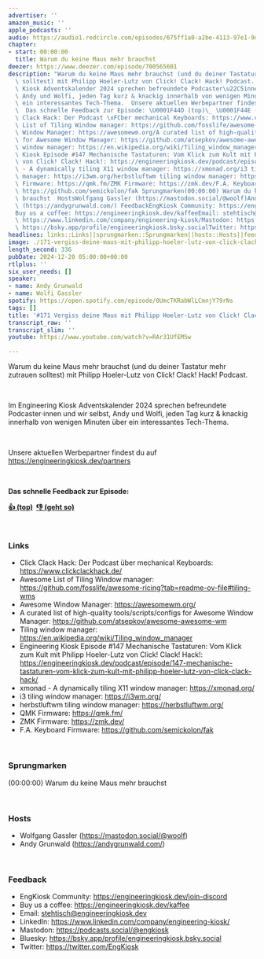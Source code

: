 ```yaml
---
advertiser: ''
amazon_music: ''
apple_podcasts: ''
audio: https://audio1.redcircle.com/episodes/675ff1a0-a2be-4113-97e1-9d054742caf2/stream.mp3
chapter:
- start: 00:00:00
  title: Warum du keine Maus mehr brauchst
deezer: https://www.deezer.com/episode/700565601
description: "Warum du keine Maus mehr brauchst (und du deiner Tastatur mehr zutrauen\
  \ solltest) mit Philipp Hoeler-Lutz von Click! Clack! Hack! Podcast.  Im Engineering\
  \ Kiosk Adventskalender 2024 sprechen befreundete Podcaster\u22C5innen und wir selbst,\
  \ Andy und Wolfi, jeden Tag kurz & knackig innerhalb von wenigen Minuten \xFCber\
  \ ein interessantes Tech-Thema.  Unsere aktuellen Werbepartner findest du auf https://engineeringkiosk.dev/partners\
  \  Das schnelle Feedback zur Episode: \U0001F44D (top)\_ \U0001F44E (geht so)  LinksClick\
  \ Clack Hack: Der Podcast \xFCber mechanical Keyboards: https://www.clickclackhack.de/Awesome\
  \ List of Tiling Window manager: https://github.com/fosslife/awesome-ricing?tab=readme-ov-file#tiling-wmsAwesome\
  \ Window Manager: https://awesomewm.org/A curated list of high-quality tools/scripts/configs\
  \ for Awesome Window Manager: https://github.com/atsepkov/awesome-awesome-wmTiling\
  \ window manager: https://en.wikipedia.org/wiki/Tiling_window_managerEngineering\
  \ Kiosk Episode #147 Mechanische Tastaturen: Vom Klick zum Kult mit Philipp Hoeler-Lutz\
  \ von Click! Clack! Hack!: https://engineeringkiosk.dev/podcast/episode/147-mechanische-tastaturen-vom-klick-zum-kult-mit-philipp-hoeler-lutz-von-click-clack-hack/xmonad\
  \ - A dynamically tiling X11 window manager: https://xmonad.org/i3 tiling window\
  \ manager: https://i3wm.org/herbstluftwm tiling window manager: https://herbstluftwm.org/QMK\
  \ Firmware: https://qmk.fm/ZMK Firmware: https://zmk.dev/F.A. Keyboard Firmware:\
  \ https://github.com/semickolon/fak Sprungmarken(00:00:00) Warum du keine Maus mehr\
  \ brauchst  HostsWolfgang Gassler (https://mastodon.social/@woolf)Andy Grunwald\
  \ (https://andygrunwald.com/) FeedbackEngKiosk Community: https://engineeringkiosk.dev/join-discord\_\
  Buy us a coffee: https://engineeringkiosk.dev/kaffeeEmail: stehtisch@engineeringkiosk.devLinkedIn:\
  \ https://www.linkedin.com/company/engineering-kiosk/Mastodon: https://podcasts.social/@engkioskBluesky:\
  \ https://bsky.app/profile/engineeringkiosk.bsky.socialTwitter: https://twitter.com/EngKiosk"
headlines: links::Links||sprungmarken::Sprungmarken||hosts::Hosts||feedback::Feedback
image: ./171-vergiss-deine-maus-mit-philipp-hoeler-lutz-von-click-clack-hack.jpg
length_second: 336
pubDate: 2024-12-20 05:00:00+00:00
rtlplus: ''
six_user_needs: []
speaker:
- name: Andy Grunwald
- name: Wolfi Gassler
spotify: https://open.spotify.com/episode/0UmcTKRabWlLCmnjY79rNs
tags: []
title: '#171 Vergiss deine Maus mit Philipp Hoeler-Lutz von Click! Clack! Hack!'
transcript_raw: ''
transcript_slim: ''
youtube: https://www.youtube.com/watch?v=RAr31UfEM5w

---
```

<p><span>Warum du keine Maus mehr brauchst (und du deiner Tastatur mehr zutrauen solltest) mit Philipp Hoeler-Lutz von Click! Clack! Hack! Podcast.</span></p><p><br></p><p><span>Im Engineering Kiosk Adventskalender 2024 sprechen befreundete Podcaster⋅innen und wir selbst, Andy und Wolfi, jeden Tag kurz &amp; knackig innerhalb von wenigen Minuten über ein interessantes Tech-Thema.</span></p><p><br></p><p><span>Unsere aktuellen Werbepartner findest du auf </span><a href="https://engineeringkiosk.dev/partners">https://engineeringkiosk.dev/partners</a></p><p><br></p><p><strong>Das schnelle Feedback zur Episode:</strong></p><p><a href="https://api.openpodcast.dev/feedback/171/upvote" rel="nofollow"><strong>👍 (top)</strong></a><strong>  </strong><a href="https://api.openpodcast.dev/feedback/171/downvote" rel="nofollow"><strong>👎 (geht so)</strong></a></p><p><br></p><h3 id="links">Links</h3><ul><li><span>Click Clack Hack: Der Podcast über mechanical Keyboards: </span><a href="https://www.clickclackhack.de/" rel="nofollow">https://www.clickclackhack.de/</a></li><li><span>Awesome List of Tiling Window manager: </span><a href="https://github.com/fosslife/awesome-ricing?tab=readme-ov-file#tiling-wms" rel="nofollow">https://github.com/fosslife/awesome-ricing?tab=readme-ov-file#tiling-wms</a></li><li><span>Awesome Window Manager: </span><a href="https://awesomewm.org/" rel="nofollow">https://awesomewm.org/</a></li><li><span>A curated list of high-quality tools/scripts/configs for Awesome Window Manager: </span><a href="https://github.com/atsepkov/awesome-awesome-wm" rel="nofollow">https://github.com/atsepkov/awesome-awesome-wm</a></li><li><span>Tiling window manager: </span><a href="https://en.wikipedia.org/wiki/Tiling_window_manager" rel="nofollow">https://en.wikipedia.org/wiki/Tiling_window_manager</a></li><li><span>Engineering Kiosk Episode #147 Mechanische Tastaturen: Vom Klick zum Kult mit Philipp Hoeler-Lutz von Click! Clack! Hack!: </span><a href="https://engineeringkiosk.dev/podcast/episode/147-mechanische-tastaturen-vom-klick-zum-kult-mit-philipp-hoeler-lutz-von-click-clack-hack/">https://engineeringkiosk.dev/podcast/episode/147-mechanische-tastaturen-vom-klick-zum-kult-mit-philipp-hoeler-lutz-von-click-clack-hack/</a></li><li><span>xmonad - A dynamically tiling X11 window manager: </span><a href="https://xmonad.org/" rel="nofollow">https://xmonad.org/</a></li><li><span>i3 tiling window manager: </span><a href="https://i3wm.org/" rel="nofollow">https://i3wm.org/</a></li><li><span>herbstluftwm tiling window manager: </span><a href="https://herbstluftwm.org/" rel="nofollow">https://herbstluftwm.org/</a></li><li><span>QMK Firmware: </span><a href="https://qmk.fm/" rel="nofollow">https://qmk.fm/</a></li><li><span>ZMK Firmware: </span><a href="https://zmk.dev/" rel="nofollow">https://zmk.dev/</a></li><li><span>F.A. Keyboard Firmware: </span><a href="https://github.com/semickolon/fak" rel="nofollow">https://github.com/semickolon/fak</a></li></ul><p><br></p><h3 id="sprungmarken">Sprungmarken</h3><p><span>(00:00:00) Warum du keine Maus mehr brauchst</span></p><p><br></p><h3 id="hosts">Hosts</h3><ul><li><span>Wolfgang Gassler (</span><a href="https://mastodon.social/@woolf" rel="nofollow">https://mastodon.social/@woolf</a><span>)</span></li><li><span>Andy Grunwald (</span><a href="https://andygrunwald.com/" rel="nofollow">https://andygrunwald.com/</a><span>)</span></li></ul><p><br></p><h3 id="feedback">Feedback</h3><ul><li><span>EngKiosk Community: </span><a href="https://engineeringkiosk.dev/join-discord">https://engineeringkiosk.dev/join-discord</a><span> </span></li><li><span>Buy us a coffee: </span><a href="https://engineeringkiosk.dev/kaffee">https://engineeringkiosk.dev/kaffee</a></li><li><span>Email: </span><a href="mailto:stehtisch@engineeringkiosk.dev" rel="nofollow">stehtisch@engineeringkiosk.dev</a></li><li><span>LinkedIn: </span><a href="https://www.linkedin.com/company/engineering-kiosk/" rel="nofollow">https://www.linkedin.com/company/engineering-kiosk/</a></li><li><span>Mastodon: </span><a href="https://podcasts.social/@engkiosk" rel="nofollow">https://podcasts.social/@engkiosk</a></li><li><span>Bluesky: </span><a href="https://bsky.app/profile/engineeringkiosk.bsky.social" rel="nofollow">https://bsky.app/profile/engineeringkiosk.bsky.social</a></li><li><span>Twitter: </span><a href="https://twitter.com/EngKiosk" rel="nofollow">https://twitter.com/EngKiosk</a></li></ul>